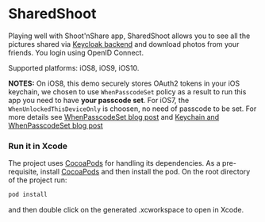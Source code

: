 SharedShoot
===========
Playing well with Shoot'nShare app, SharedShoot allows you to see all the pictures shared via [Keycloak backend](https://github.com/aerogear/aerogear-backend-cookbook/tree/master/Shoot) and download photos from your friends.
You login using OpenID Connect.

Supported platforms: iOS8, iOS9, iOS10.

**NOTES:** On iOS8, this demo securely stores OAuth2 tokens in your iOS keychain, we chosen to use ```WhenPasscodeSet``` policy as a result to run this app you need to have **your passcode set**.
For iOS7, the ```WhenUnlockedThisDeviceOnly``` is choosen, no need of passcode to be set.
For more details see [WhenPasscodeSet blog post](http://corinnekrych.blogspot.fr/2014/09/new-kids-on-block-whenpasswordset.html) and [Keychain and WhenPasscodeSet blog post](http://corinnekrych.blogspot.fr/2014/09/touchid-and-keychain-ios8-best-friends.html)

### Run it in Xcode

The project uses [CocoaPods](http://cocoapods.org) for handling its dependencies. As a pre-requisite, install [CocoaPods](http://blog.cocoapods.org/) and then install the pod. On the root directory of the project run:

```bash
pod install
```
and then double click on the generated .xcworkspace to open in Xcode.